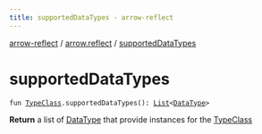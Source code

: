 ```yaml
---
title: supportedDataTypes - arrow-reflect
---
```


[arrow-reflect](../index.html) / [arrow.reflect](index.html) / [supportedDataTypes](./supported-data-types.html)

# supportedDataTypes

`fun `[`TypeClass`](-type-class/index.html)`.supportedDataTypes(): `[`List`](https://kotlinlang.org/api/latest/jvm/stdlib/kotlin.collections/-list/index.html)`<`[`DataType`](-data-type/index.html)`>`

**Return**
a list of [DataType](-data-type/index.html) that provide instances for the [TypeClass](-type-class/index.html)

